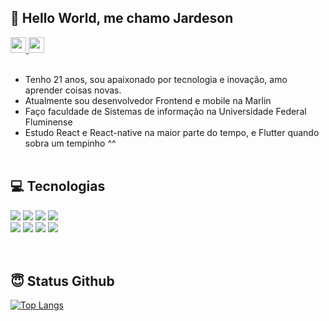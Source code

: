 ## 🚀 Hello World, me chamo Jardeson

<a href="https://www.linkedin.com/in/jardeson-nogueira-06a884170/">
  <img height="25" src="https://img.shields.io/badge/LinkedIn-0077B5?style=for-the-badge&logo=linkedin&logoColor=white"/>
</a>
<a href="mailto:jardeson777@gmail.com">
  <img height="25" src="https://img.shields.io/badge/Gmail-D14836?style=for-the-badge&logo=gmail&logoColor=white"/>
</a>

</br>
</br>


* Tenho 21 anos, sou apaixonado por tecnologia e inovação, amo aprender coisas novas. </br>
* Atualmente sou desenvolvedor Frontend e mobile na Marlin
* Faço faculdade de Sistemas de informação na Universidade Federal Fluminense
* Estudo React e React-native na maior parte do tempo, e Flutter quando sobra um tempinho ^^
</br></br>

## 💻 Tecnologias

<div>
  <img src="https://img.shields.io/badge/React-20232A?style=for-the-badge&logo=react&logoColor=61DAFB" />
  <img src="https://img.shields.io/badge/React_Native-20232A?style=for-the-badge&logo=react&logoColor=61DAFB" />
  <img src="https://img.shields.io/badge/JavaScript-323330?style=for-the-badge&logo=javascript&logoColor=F7DF1E" />
  <img src="https://img.shields.io/badge/TypeScript-007ACC?style=for-the-badge&logo=typescript&logoColor=white" />
</div>
<div>
  <img src="https://img.shields.io/badge/HTML5-E34F26?style=for-the-badge&logo=html5&logoColor=white" />
  <img src="https://img.shields.io/badge/CSS3-1572B6?style=for-the-badge&logo=css3&logoColor=white" />
  <img src="https://img.shields.io/badge/Sass-CC6699?style=for-the-badge&logo=sass&logoColor=white" />
  <img src="https://img.shields.io/badge/Angular-DD0031?style=for-the-badge&logo=angular&logoColor=white" />
</div>
</br></br>

## 😇 Status Github
[![Top Langs](https://github-readme-stats.vercel.app/api/top-langs/?username=jardeson777&layout=compact)](https://github.com/anuraghazra/github-readme-stats)

</br></br>



